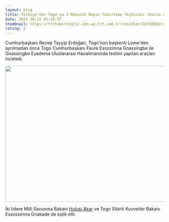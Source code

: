 ```yaml
--- 
layout: blog
title: Türkiye'den Togo'ya 2 Mekanik Mayın Temizleme Teçhizatı teslim edildi
date: 2021-10-21 01:29:57
thumbnail: https://trthaberstatic.cdn.wp.trt.com.tr/resimler/1678000/recep-tayyip-erdogan-aa-1678085.jpg
rating: 2
---
```

<p>
	Cumhurbaşkanı Recep Tayyip Erdoğan, Togo'nun başkenti Lome'den ayrılmadan önce Togo Cumhurbaşkanı Faure Essozimna Gnassingbe ile Gnassingbe Eyadema Uluslararası Havalimanında teslimi yapılan araçları inceledi.</p>
<p>
	<img alt="" src="../dosyalar/images/aa_picture_20211019_25881742.jpg" style="width: 650px; height: 433px;" /></p>
<p>
	İki lidere Milli Savunma Bakanı <a href="https://www.trthaber.com/etiket/hulusi-akar/" target="_blank">Hulusi Akar</a> ve Togo Silahlı Kuvvetler Bakanı Essossimna Gnakade de eşlik etti.</p>
